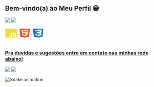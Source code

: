 ## Bem-vindo(a) ao Meu Perfil  😁

 <div>
<a href="https://github.com/LucasPereira01">
<img height="180em" src="https://github-readme-stats.vercel.app/api?username=LucasPereira01&show_icons=true&theme=tokyonight&include_all_commits=true&count_private=true"/>
 <img height="180em"src="https://github-readme-stats.vercel.app/api/top-langs/?username=LucasPereira01&layout=compact&langs_count=6&theme=tokyonight"/>
</div>
<div style="display: inline_block"><br>
  <img align="center" alt="Js" height="30" width="40" src="https://raw.githubusercontent.com/devicons/devicon/master/icons/javascript/javascript-plain.svg">
  <img align="center" alt="HTML" height="30" width="40" src="https://raw.githubusercontent.com/devicons/devicon/master/icons/html5/html5-original.svg">
  <img align="center" alt="CSS" height="30" width="40" src="https://raw.githubusercontent.com/devicons/devicon/master/icons/css3/css3-original.svg">
</div>
 
 <br>
 
  ### Pra duvidas e sugestões entre em contato nas minhas rede abaixo!
 
<div> 
  <a href="https://www.instagram.com/lucaspereira_078/" target="_blank"><img src="https://img.shields.io/badge/-Instagram-%23E4405F?style=for-the-badge&logo=instagram&logoColor=white" target="_blank"></a>
<a href = "https://www.linkedin.com/in/lucas-pereira-dev" target="_blank"><img src="https://img.shields.io/badge/-LinkedIn-%230077B5?style=for-the-badge&logo=linkedin&logoColor=white" target="_blank"></a> 
 
  ![Snake animation](https://github.com/LucasPereira01/LucasPereira01/blob/output/github-contribution-grid-snake.svg)

</div>

